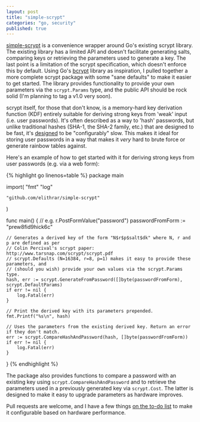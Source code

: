 ```yaml
---
layout: post
title: "simple-scrypt"
categories: "go, security"
published: true
---
```


[simple-scrypt](https://github.com/elithrar/simple-scrypt) is a convenience wrapper around Go's existing scrypt library. The existing library has a limited API and doesn't facilitate generating salts, comparing keys or retrieving the parameters used to generate a key. The last point is a limitation of the scrypt specification, which doesn't enforce this by default. Using Go's [bcrypt](https://golang.org/x/crypto/bcrypt) library as inspiration, I pulled together a more complete scrypt package with some "sane defaults" to make it easier to get started. The library provides functionality to provide your own parameters via the `scrypt.Params` type, and the public API should be rock solid (I'm planning to tag a v1.0 very soon).

scrypt itself, for those that don't know, is a memory-hard key derivation function (KDF) entirely suitable for deriving strong keys from 'weak' input (i.e. user passwords). It's often described as a way to 'hash' passwords, but unlike traditional hashes (SHA-1, the SHA-2 family, etc.) that are designed to be fast, it's [designed](http://www.tarsnap.com/scrypt/scrypt.pdf) to be "configurably" slow. This makes it ideal for storing user passwords in a way that makes it *very* hard to brute force or generate rainbow tables against. 

Here's an example of how to get started with it for deriving strong keys from user passwords (e.g. via a web form):

{% highlight go linenos=table %}
package main

import(
    "fmt"
    "log"

    "github.com/elithrar/simple-scrypt"
)

func main() {
    // e.g. r.PostFormValue("password")
    passwordFromForm := "prew8fid9hick6c"

    // Generates a derived key of the form "N$r$p$salt$dk" where N, r and p are defined as per
    // Colin Percival's scrypt paper: http://www.tarsnap.com/scrypt/scrypt.pdf
    // scrypt.Defaults (N=16384, r=8, p=1) makes it easy to provide these parameters, and
    // (should you wish) provide your own values via the scrypt.Params type.
    hash, err := scrypt.GenerateFromPassword([]byte(passwordFromForm), scrypt.DefaultParams)
    if err != nil {
        log.Fatal(err)
    }

    // Print the derived key with its parameters prepended.
    fmt.Printf("%s\n", hash)

    // Uses the parameters from the existing derived key. Return an error if they don't match.
    err := scrypt.CompareHashAndPassword(hash, []byte(passwordFromForm))
    if err != nil {
        log.Fatal(err)
    }
}
{% endhighlight %}

The package also provides functions to compare a password with an existing key using `scrypt.CompareHashAndPassword` and to retrieve the parameters used in a previously generated key via `scrypt.Cost`. The latter is designed to make it easy to upgrade parameters as hardware improves.

Pull requests are welcome, and I have a few things [on the to-do list](https://github.com/elithrar/simple-scrypt#to-do) to make it configurable based on hardware performance.
